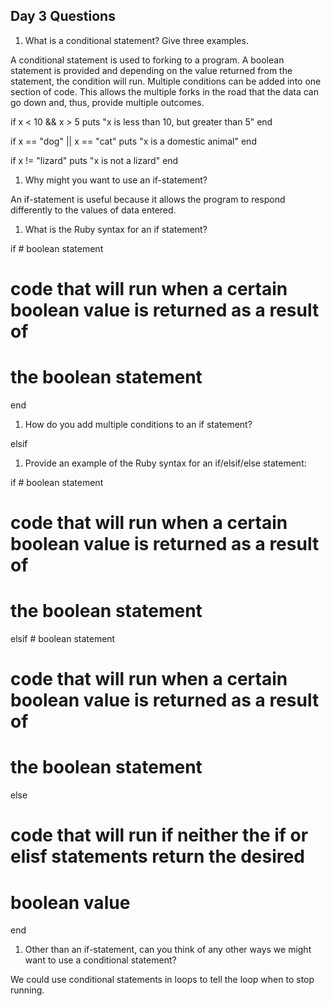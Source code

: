 ## Day 3 Questions

1. What is a conditional statement? Give three examples.

A conditional statement is used to forking to a program.  A boolean statement is
provided and depending on the value returned from the statement, the condition
will run.  Multiple conditions can be added into one section of code.  This
allows the multiple forks in the road that the data can go down and, thus,
provide multiple outcomes.  

if x < 10 && x > 5
  puts "x is less than 10, but greater than 5"
end

if x == "dog" || x == "cat"
  puts "x is a domestic animal"
end

if x != "lizard"
  puts "x is not a lizard"
end

1. Why might you want to use an if-statement?

An if-statement is useful because it allows the program to respond differently
to the values of data entered.

1. What is the Ruby syntax for an if statement?

if # boolean statement
  # code that will run when a certain boolean value is returned as a result of
  # the boolean statement
end  

1. How do you add multiple conditions to an if statement?

elsif

1. Provide an example of the Ruby syntax for an if/elsif/else statement:

if # boolean statement
  # code that will run when a certain boolean value is returned as a result of
  # the boolean statement
elsif # boolean statement
  # code that will run when a certain boolean value is returned as a result of
  # the boolean statement
else
  # code that will run if neither the if or elisf statements return the desired
  # boolean value
end

1. Other than an if-statement, can you think of any other ways we might want to use a conditional statement?

We could use conditional statements in loops to tell the loop when to stop
running.  
